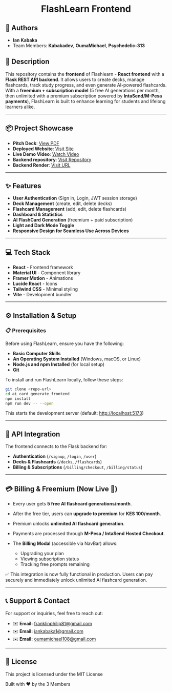 <h1 align="center">FlashLearn Frontend</h1>

## 👤 Authors

- **Ian Kabaka**
- Team Members: **Kabakadev**, **OumaMichael**, **Psychedelic-313**

## 📝 Description

This repository contains the **frontend** of Flashlearn - **React frontend** with a **Flask REST API backend**. It allows users to create decks, manage flashcards, track study progress, and even generate AI-powered flashcards. With a **freemium + subscription model** (5 free AI generations per month, then unlimited with a premium subscription powered by **IntaSend/M-Pesa payments**), FlashLearn is built to enhance learning for students and lifelong learners alike.

---

## 📦 Project Showcase

- **Pitch Deck**: [View PDF](https://gamma.app/docs/Flashlearn-66x4z7ri3qptyf1)
- **Deployed Website**: [Visit Site](https://aiflashcard254.netlify.app/)
- **Live Demo Video**: [Watch Video](https://youtu.be/vSqeCP2co_M)
- **Backend repository**: [Visit Repository](https://github.com/kabakadev/ai_card_generate_backend)
- **Backend Render**: [Visit URL](https://ai-card-generate-backend.onrender.com/)

---

## ✨ Features

- **User Authentication** (Sign in, Login, JWT session storage)
- **Deck Management** (create, edit, delete decks)
- **Flashcard Management** (add, edit, delete flashcards)
- **Dashboard & Statistics**
- **AI FlashCard Generation** (freemium + paid subscription)
- **Light and Dark Mode Toggle**
- **Responsive Design for Seamless Use Across Devices**

---

## 💻 Tech Stack

- **React** - Frontend framework
- **Material UI** - Component library
- **Framer Motion** - Animations
- **Lucide React** - Icons
- **Tailwind CSS** - Minimal styling
- **Vite** - Development bundler

---

## ⚙️ Installation & Setup

### 📋 Prerequisites

Before using FlashLearn, ensure you have the following:

- **Basic Computer Skills**
- **An Operating System Installed** (Windows, macOS, or Linux)
- **Node.js and npm Installed** (for local setup)
- **Git**

To install and run FlashLearn locally, follow these steps:

```bash
git clone <repo-url>
cd ai_card_generate_frontend
npm install
npm run dev -- --open
```

This starts the development server (default: [http://localhost:5173](http://localhost:5173))

---

## 📎 API Integration

The frontend connects to the Flask backend for:

- **Authentication** (`/signup`, `/login`, `/user`)
- **Decks & Flashcards** (`/decks`, `/flashcards`)
- **Billing & Subscriptions** (`/billing/checkout`, `/billing/status`)

---

## 💳 Billing & Freemium (Now Live 🚀)

- Every user gets **5 free AI flashcard generations/month**.
- After the free tier, users can **upgrade to premium** for **KES 100/month**.
- Premium unlocks **unlimited AI flashcard generation**.
- Payments are processed through **M-Pesa / IntaSend Hosted Checkout**.
- The **Billing Modal** (accessible via NavBar) allows:

  - Upgrading your plan
  - Viewing subscription status
  - Tracking free prompts remaining

✅ This integration is now fully functional in production. Users can pay securely and immediately unlock unlimited AI flashcard generation.

---

## 📞 Support & Contact

For support or inquiries, feel free to reach out:

- ✉️ **Email:** [franklinphilip81@gmail.com](mailto:franklinphilip81@gmail.com)
- ✉️ **Email:** [iankabaka1@gmail.com](mailto:iankabaka1@gmail.com)
- ✉️ **Email:** [oumamichael108@gmail.com](mailto:oumamichael108@gmail.com)

---

## 📄 License

This project is licensed under the MIT License

Built with ❤️ by the 3 Members

